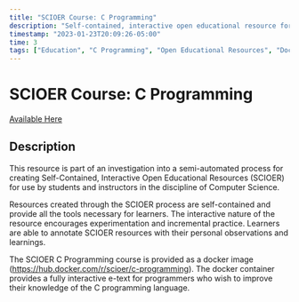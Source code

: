 ```yaml
---
title: "SCIOER Course: C Programming"
description: "Self-contained, interactive open educational resource for C programming language learning."
timestamp: "2023-01-23T20:09:26-05:00"
time: 3
tags: ["Education", "C Programming", "Open Educational Resources", "Docker", "Interactive Learning"]
---
```


# SCIOER Course: C Programming

[Available Here](https://yc-prod-openlibrary-repo.ecampusontario.ca/jspui/handle/123456789/1786)

## Description

This resource is part of an investigation into a semi-automated process for creating Self-Contained, Interactive Open Educational Resources (SCIOER) for use by students and instructors in the discipline of Computer Science.

Resources created through the SCIOER process are self-contained and provide all the tools necessary for learners. The interactive nature of the resource encourages experimentation and incremental practice. Learners are able to annotate SCIOER resources with their personal observations and learnings.

The SCIOER C Programming course is provided as a docker image (https://hub.docker.com/r/scioer/c-programming). The docker container provides a fully interactive e-text for programmers who wish to improve their knowledge of the C programming language. 